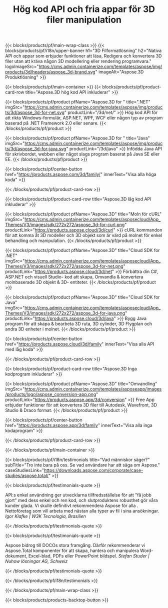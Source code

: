 ﻿---
title: Hög kod API och fria appar för 3D filer manipulation 
weight: 1460
url: /sv/
description: Skapa redigera och konvertera 3D- filer. Ingen 3D modelleringsprogram krävs. Arbeta med geometri, scenehierarki, dela eller dela maskor, Animera objekt, Lägg till en målkamera.
google_site_verification: pJzfspWbY9hmASAU3ozD0x1YVIt8rcjsmkvNtlT8jsM
---
{{< blocks/products/pf/main-wrap-class >}}
{{< blocks/products/pf/i18n/upper-banner h1="3D Filformatlösning" h2="Nativa API och appar som erbjuder funktioner att läsa, Redigera och konvertera 3D filer utan att kräva någon 3D modellering eller rendering programvara." logoImageSrc="https://cms.admin.containerize.com/templates/aspose/img/products/3d/headers/aspose_3d-brand.svg" imageAlt="Aspose.3D Produktlösning" >}}

{{< blocks/products/pf/main-container >}}
{{< blocks/products/pf/product-card-row title="Aspose.3D hög kod API inkluderar" >}}

{{< blocks/products/pf/product pfName="Aspose.3D for " title=".NET" imgSrc="https://cms.admin.containerize.com/templates/aspose/img/products/3d/aspose_3d-for-net.svg" productLink="/3d/net/" >}}
Hög kod API för att rikta Windows-formulär, ASP.NET, WPF, WCF eller någon typ av program baserad på .NET Framework 2.0 eller senare.
{{< /blocks/products/pf/product >}}

{{< blocks/products/pf/product pfName="Aspose.3D for " title="Java" imgSrc="https://cms.admin.containerize.com/templates/aspose/img/products/3d/aspose_3d-for-java.svg" productLink="/3d/java" >}}
Infödda Java API för skrivbordet, webben eller något slags program baserat på Java SE eller EE.
{{< /blocks/products/pf/product >}}

{{< blocks/products/pf/center-button href="https://products.aspose.com/3d/family/" innerText="Visa alla höga koda" >}}

{{< /blocks/products/pf/product-card-row >}}

{{< blocks/products/pf/product-card-row title="Aspose.3D låg kod API inkluderar" >}}

{{< blocks/products/pf/product pfName="Aspose.3D" title="Moln för cURL" imgSrc="https://cms.admin.containerize.com/templates/asposecloud/App_Themes/V3/images/sdk/272x272/aspose_3d-for-curl.png" productLink="https://products.aspose.cloud/3d/curl" >}}
cURL kommandon för att komma åt 3D modeller och 3D objekt som är värd på molnet för enkel behandling och manipulation.
{{< /blocks/products/pf/product >}}

{{< blocks/products/pf/product pfName="Aspose.3D" title="Cloud SDK for .NET" imgSrc="https://cms.admin.containerize.com/templates/asposecloud/App_Themes/V3/images/sdk/272x272/aspose_3d-for-net.png" productLink="https://products.aspose.cloud/3d/net" >}}
Förbättra din C#, ASP.NET och visuell Studio- kod att skapa, Omvandla & konvertera molnbaserade 3D objekt & 3D- entiteter.
{{< /blocks/products/pf/product >}}

{{< blocks/products/pf/product pfName="Aspose.3D" title="Cloud SDK for Java" imgSrc="https://cms.admin.containerize.com/templates/asposecloud/App_Themes/V3/images/sdk/272x272/aspose_3d-for-java.png" productLink="https://products.aspose.cloud/3d/java" >}}
Bygg Java program för att skapa & bearbeta 3D ruta, 3D cylinder, 3D Flygplan och andra 3D enheter i molnet.
{{< /blocks/products/pf/product >}}

{{< blocks/products/pf/center-button href="https://products.aspose.cloud/3d/family" innerText="Visa alla API med låg koda" >}}

{{< /blocks/products/pf/product-card-row >}}

{{< blocks/products/pf/product-card-row title="Aspose.3D Inga kodprogram inkluderar" >}}

{{< blocks/products/pf/product pfName="Aspose.3D" title="Omvandling" imgSrc="https://cms.admin.containerize.com/templates/asposeapp/images/products/logo/aspose_conversion-app.png" productLink="https://products.aspose.app/3d/conversion" >}}
Free App erbjuder funktioner för att konvertera 3D filer till Autodesk, Wavefront, 3D Studio & Draco format.
{{< /blocks/products/pf/product >}}

{{< blocks/products/pf/center-button href="https://products.aspose.app/3d/family" innerText="Visa alla inga kodaprogram" >}}

{{< /blocks/products/pf/product-card-row >}}

{{< /blocks/products/pf/main-container >}}

{{< blocks/products/pf/i18n/testimonials title="Vad människor säger?" subTitle="Tro inte bara på oss. Se vad användare har att säga om Aspose." caseStudiesLink="https://downloads.aspose.com/corporate/case-studies/aspose.total/" >}}

{{< blocks/products/pf/testimonials-quote >}}
<p class="first">
 API:s enkel användning ger utvecklarna tillfredsställelse för att "få jobb gjort" med dess enkel och ren kod, och slutproduktens robusthet gör våra kunder glada. Vi skulle definitivt rekommendera Aspose för alla . Nettoföretag som vill arbeta med nästan alla typer av fil i sina ansökningar.
 <em>
  Igor Klafke | W3K Tecnologia, Brasilien
 </em>
</p>

{{< /blocks/products/pf/testimonials-quote >}}

{{< blocks/products/pf/testimonials-quote >}}
<p class="second">
 Aspose bidrog till DOCOs stora framgång. Därför rekommenderar vi Aspose.Total komponenter för att skapa, hantera och manipulera Word-dokument, Excel-blad, PDFs eller PowerPoint bildspel.
 <em>
  Stefan Studer | Nuhow lösningar AG, Schweiz
 </em>
</p>

{{< /blocks/products/pf/testimonials-quote >}}

{{< /blocks/products/pf/i18n/testimonials >}}

{{< /blocks/products/pf/main-wrap-class >}}

{{< blocks/products/products-backtop-button >}}